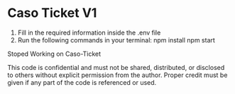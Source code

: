 # Caso Ticket V1

1. Fill in the required information inside the .env file  
2. Run the following commands in your terminal:
npm install
npm start


Stoped Working on Caso-Ticket

This code is confidential and must not be shared, distributed, or disclosed to others without explicit permission from the author. Proper credit must be given if any part of the code is referenced or used.

